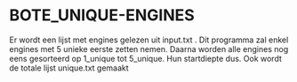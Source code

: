 # BOTE_UNIQUE-ENGINES  

  Er wordt een lijst met engines gelezen uit input.txt . Dit programma zal enkel engines met 5 unieke eerste zetten nemen. Daarna worden alle engines nog eens gesorteerd op 1_unique tot 5_unique. Hun startdiepte dus. Ook wordt de totale lijst unique.txt gemaakt  

